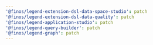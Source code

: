 ```yaml
---
'@finos/legend-extension-dsl-data-space-studio': patch
'@finos/legend-extension-dsl-data-quality': patch
'@finos/legend-application-studio': patch
'@finos/legend-query-builder': patch
'@finos/legend-graph': patch
---
```


